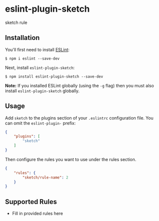 # eslint-plugin-sketch

sketch rule

## Installation

You'll first need to install [ESLint](http://eslint.org):

```
$ npm i eslint --save-dev
```

Next, install `eslint-plugin-sketch`:

```
$ npm install eslint-plugin-sketch --save-dev
```

**Note:** If you installed ESLint globally (using the `-g` flag) then you must also install `eslint-plugin-sketch` globally.

## Usage

Add `sketch` to the plugins section of your `.eslintrc` configuration file. You can omit the `eslint-plugin-` prefix:

```json
{
    "plugins": [
        "sketch"
    ]
}
```


Then configure the rules you want to use under the rules section.

```json
{
    "rules": {
        "sketch/rule-name": 2
    }
}
```

## Supported Rules

* Fill in provided rules here





